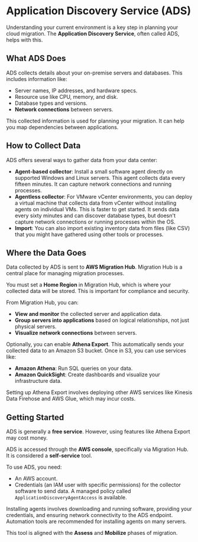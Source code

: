 # Application Discovery Service (ADS)

Understanding your current environment is a key step in planning your cloud migration. The **Application Discovery Service**, often called ADS, helps with this.

## What ADS Does

ADS collects details about your on-premise servers and databases. This includes information like:

*   Server names, IP addresses, and hardware specs.
*   Resource use like CPU, memory, and disk.
*   Database types and versions.
*   **Network connections** between servers.

This collected information is used for planning your migration. It can help you map dependencies between applications.

## How to Collect Data

ADS offers several ways to gather data from your data center:

*   **Agent-based collector**: Install a small software agent directly on supported Windows and Linux servers. This agent collects data every fifteen minutes. It can capture network connections and running processes.
*   **Agentless collector**: For VMware vCenter environments, you can deploy a virtual machine that collects data from vCenter without installing agents on individual VMs. This is faster to get started. It sends data every sixty minutes and can discover database types, but doesn't capture network connections or running processes within the OS.
*   **Import**: You can also import existing inventory data from files (like CSV) that you might have gathered using other tools or processes.

## Where the Data Goes

Data collected by ADS is sent to **AWS Migration Hub**. Migration Hub is a central place for managing migration processes.

You must set a **Home Region** in Migration Hub, which is where your collected data will be stored. This is important for compliance and security.

From Migration Hub, you can:

*   **View and monitor** the collected server and application data.
*   **Group servers into applications** based on logical relationships, not just physical servers.
*   **Visualize network connections** between servers.

Optionally, you can enable **Athena Export**. This automatically sends your collected data to an Amazon S3 bucket. Once in S3, you can use services like:

*   **Amazon Athena**: Run SQL queries on your data.
*   **Amazon QuickSight**: Create dashboards and visualize your infrastructure data.

Setting up Athena Export involves deploying other AWS services like Kinesis Data Firehose and AWS Glue, which may incur costs.

## Getting Started

ADS is generally a **free service**. However, using features like Athena Export may cost money.

ADS is accessed through the **AWS console**, specifically via Migration Hub. It is considered a **self-service** tool.

To use ADS, you need:

*   An AWS account.
*   Credentials (an IAM user with specific permissions) for the collector software to send data. A managed policy called `ApplicationDiscoveryAgentAccess` is available.

Installing agents involves downloading and running software, providing your credentials, and ensuring network connectivity to the ADS endpoint. Automation tools are recommended for installing agents on many servers.

This tool is aligned with the **Assess** and **Mobilize** phases of migration.
